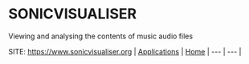 # SONICVISUALISER
 
 Viewing and analysing the contents of music audio files
 
 SITE: https://www.sonicvisualiser.org
 | [Applications](https://portable-linux-apps.github.io/apps.html) | [Home](https://portable-linux-apps.github.io)
 | --- | --- |
